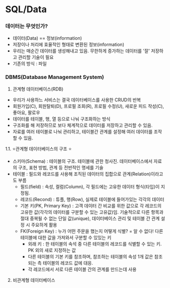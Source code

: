<h1> SQL/Data </h1>

<h3> 데이터는 무엇인가? </h3>
<ul> 
<li> 데이터(Data) == 정보(information)
<li> 저장이나 처리에 효율적인 형태로 변환된 정보(information)
<li> 우리는 매순간 데이터를 생성해내고 있음. 무한하게 증가하는 데이터를 '잘' 저장하고 관리할 기술이 필요
<li> 기존의 방식 : 파일
</ul>

<h3>DBMS(Database Management System)</h3>

1. 관계형 데이터베이스(RDB)
- 우리가 사용하느 서비스는 결국 데이터베이스를 사용한 CRUD의 반복
- 회원가입(C), 회원탈퇴(D), 프로필 조회(R), 프로필 수정(U), 새로운 피드 작성(C), 좋아요, 팔로우
- 데이터를 테이블, 행, 열 등으로 나눠 구조화하는 방식
- 구조화를 해 저장하므로 보다 체계적으로 데이터를 저장하고 관리할 수 있음.
- 자료를 여러 테이블로 나눠 관리하고, 테이블간 관계를 설정해 여러 데이터를 조작할 수 있음.

1.1. ⭐관계형 데이터베이스의 구조 ⭐
- 스키마(Schema) : 테이블의 구조. 테이블에 관한 청사진. 데이터베이스에서 자료의 구조, 표현 방법, 관계 등 전반적인 명세를 기술
- 테이블 : 필드와 레코드를 사용해 조직된 데이터의 집합으로 관계(Relation)이라고도 부름
    - 필드(field) : 속성, 컬럼(Column), 각 필드에는 고유한 데이터 형식(타입)이 지정됨.
    - 레코드(Recond) : 튜플, 행(Row), 실제로 테이블에 들어가있는 각각의 데이터
    - 기본 키(PK, Primary Key) : 고객 데이터 간 비교를 위한 값으로 각 레코드의 고유한 값(각각의 데이터를 구분할 수 있는 고유값)임. 기술적으로 다른 항목과 절대 중복될 수 없는 단일 값(unique), 데이터베이스 관리 및 테이블 간 관계 설정 시 주요하게 활용
    - FK(Foreign Key) : 누가 어떤 주문을 했는지 어떻게 식별? = 알 수  없다! 다른 테이블에 대한 값을 가져와서 구분할 수 있있는 키
        - 외래 키 : 한 테이블의 속석 중 다른 테이블의 레코드를 식별할 수 있는 키. PK 외의 새로 지정하는 값
        - 다른 테이블의 기본 키를 참조하며, 참조하는 테이블의 속성 1개 값은 참조되는 측  테이블의 레코드 값에 대응.
        - 각 레코드에서 서로 다른 테이블 간의 관계를 만드는데 사용


2. 비관계형 데이터베이스